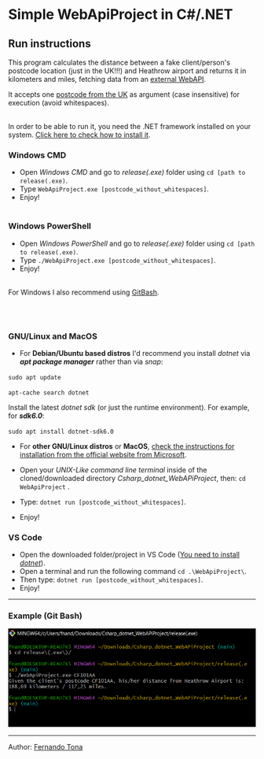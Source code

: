 # **Simple WebApiProject in C#/.NET**
## Run instructions

This program calculates the distance between a fake client/person's postcode location (just in the UK!!!) and Heathrow airport and returns it in kilometers and miles, fetching data from an [external WebAPI](https://api.postcodes.io/).

It accepts one [postcode from the UK](https://ukpostcode.org/) as argument (case insensitive) for execution (avoid whitespaces).
<br></br>

In order to be able to run it, you need the .NET framework installed on your system. [Click here to check how to install it](https://docs.microsoft.com/en-us/dotnet/core/install).

### **Windows CMD**

- Open *Windows CMD* and go to *release(.exe)* folder using `cd [path to release(.exe)`.
- Type `WebApiProject.exe [postcode_without_whitespaces]`.
- Enjoy!
<br></br>

### **Windows PowerShell**

- Open *Windows PowerShell* and go to *release(.exe)* folder using `cd [path to release(.exe)`.
- Type `./WebApiProject.exe [postcode_without_whitespaces]`.
- Enjoy!
<br></br>

For Windows I also recommend using [GitBash](https://git-scm.com/downloads).

<br></br>

### **GNU/Linux and MacOS**

- For **Debian/Ubuntu based distros** I'd recommend you install *dotnet* via ***apt package manager*** rather than via *snap*:

`sudo apt update`

`apt-cache search dotnet`

Install the latest *dotnet sdk* (or just the runtime environment). For example, for ***sdk6.0***:

`sudo apt install dotnet-sdk6.0`

- For **other GNU/Linux distros** or **MacOS**, [check the instructions for installation from the official website from Microsoft](https://docs.microsoft.com/en-us/dotnet/core/install).

- Open your *UNIX-Like command line terminal* inside of the cloned/downloaded directory *Csharp_dotnet_WebAPiProject*, then: `cd WebApiProject` .
- Type: `dotnet run [postcode_without_whitespaces]`.
- Enjoy!

### **VS Code**

- Open the downloaded folder/project in VS Code ([You need to install *dotnet*](https://docs.microsoft.com/en-us/dotnet/core/install/)).
- Open a terminal and run the following command `cd .\WebApiProject\`.
- Then type: `dotnet run [postcode_without_whitespaces]`.
- Enjoy!
___

### **Example** (Git Bash)

<img src="resources\Windows_GitBash_example.png" alt="GitBash Example">



___
Author: [Fernando Tona](https://www.linkedin.com/in/fernandotona/)
